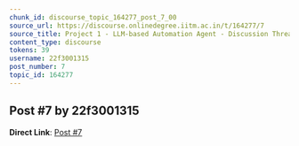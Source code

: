 ```yaml
---
chunk_id: discourse_topic_164277_post_7_00
source_url: https://discourse.onlinedegree.iitm.ac.in/t/164277/7
source_title: Project 1 - LLM-based Automation Agent - Discussion Thread [TDS Jan 2025]
content_type: discourse
tokens: 39
username: 22f3001315
post_number: 7
topic_id: 164277
---
```


## Post #7 by 22f3001315

**Direct Link**: [Post #7](https://discourse.onlinedegree.iitm.ac.in/t/164277/7)
